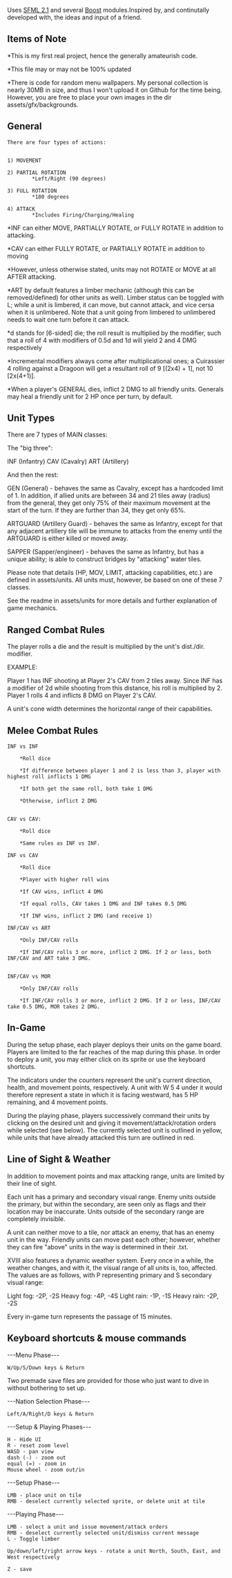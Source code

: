 Uses <a href="http://sfml-dev.org/">SFML 2.1</a> and several <a href="http://www.boost.org/">Boost</a> modules.Inspired by, and continutally developed with, the ideas and input of a friend.

Items of Note
-----------------------

 *This is my first real project, hence the generally amateurish code. 

 *This file may or may not be 100% updated

 *There is code for random menu wallpapers. My personal collection is nearly 30MB in size, and thus I won't upload it on Github for the time being. However, you are free to place your own images in the dir assets/gfx/backgrounds.

General
-------
	There are four types of actions:


	1) MOVEMENT

	2) PARTIAL ROTATION
			*Left/Right (90 degrees)

	3) FULL ROTATION
			*180 degrees

	4) ATTACK
			*Includes Firing/Charging/Healing


*INF can either MOVE, PARTIALLY ROTATE, or FULLY ROTATE in addition to attacking.

*CAV can either FULLY ROTATE, or PARTIALLY ROTATE in addition to moving

*However, unless otherwise stated, units may not ROTATE or MOVE at all AFTER attacking.

*ART by default features a limber mechanic (although this can be removed/defined)
for other units as well). Limber status can be toggled with L; while a unit is 
limbered, it can move, but cannot attack, and vice cersa when it is unlimbered.
Note that a unit going from limbered to unlimbered needs to wait one turn before
it can attack.


*d stands for [6-sided] die; the roll result is multiplied by the modifier, such that
 a roll of 4 with modifiers of 0.5d and 1d will yield 2 and 4 DMG respectively


*Incremental modifiers always come after multiplicational ones; a Cuirassier 4 rolling
 against a Dragoon will get a resultant roll of 9 [(2x4) + 1], not 10 [2x(4+1)].


*When a player's GENERAL dies, inflict 2 DMG to all friendly units. Generals may
heal a friendly unit for 2 HP once per turn, by default.


Unit Types 
-------------------

There are 7 types of MAIN classes:

The "big three":

INF (Infantry)
CAV (Cavalry)
ART (Artillery)

And then the rest:

GEN (General) - behaves the same as Cavalry, except has a hardcoded limit of 1.
In addition, if allied units are between 34 and 21 tiles away (radius) from
the general, they get only 75% of their maximum movement at the start of
the turn. If they are further than 34, they get only 65%.

ARTGUARD (Artillery Guard) - behaves the same as Infantry, except for that any
adjacent artillery tile will be immune to attacks from the enemy until the
ARTGUARD is either killed or moved away.

SAPPER (Sapper/engineer) - behaves the same as Infantry, but has a unique ability;
is able to construct bridges by "attacking" water tiles.

Please note that details (HP, MOV, LIMIT, attacking capabilities, etc.) are defined
in assets/units. All units must, however, be based on one of these 7 classes.

See the readme in assets/units for more details and further explanation of game
mechanics.


Ranged Combat Rules
-------------------


The player rolls a die and the result is multiplied by the unit's dist./dir. modifier.

EXAMPLE:

Player 1 has INF shooting at Player 2's CAV from 2 tiles away.
Since INF has a modifier of 2d while shooting from this distance, his roll is multiplied by 2.
Player 1 rolls 4 and inflicts 8 DMG on Player  2's CAV.


A unit's cone width determines the horizontal range of their capabilities.


Melee Combat Rules
-------------------


	INF vs INF

		*Roll dice

		*If difference between player 1 and 2 is less than 3, player with highest roll inflicts 1 DMG

		*If both get the same roll, both take 1 DMG

		*Otherwise, inflict 2 DMG


	CAV vs CAV:

		*Roll dice

		*Same rules as INF vs INF.

	INF vs CAV

		*Roll dice

		*Player with higher roll wins

		*If CAV wins, inflict 4 DMG

		*If equal rolls, CAV takes 1 DMG and INF takes 0.5 DMG

		*If INF wins, inflict 2 DMG (and receive 1)

	INF/CAV vs ART

		*Only INF/CAV rolls

		*If INF/CAV rolls 3 or more, inflict 2 DMG. If 2 or less, both INF/CAV and ART take 3 DMG.


	INF/CAV vs MOR

		*Only INF/CAV rolls

		*If INF/CAV rolls 3 or more, inflict 2 DMG. If 2 or less, INF/CAV take 0.5 DMG, MOR takes 2 DMG.



In-Game
-------

During the setup phase, each player deploys their units on the game board.
Players are limited to the far reaches of the map during this phase. In
order to deploy a unit, you may either click on its sprite or use the
keyboard shortcuts.

The indicators under the counters represent the unit's current direction,
health, and movement points, respectively. A unit with W 5 4 under it would
therefore represent a state in which it is facing westward, has 5 HP remaining,
and 4 movement points.

During the playing phase, players successively command their units by clicking
on the desired unit and giving it movement/attack/rotation orders while
selected (see below). The currently selected unit is outlined in yellow, while
units that have already attacked this turn are outlined in red.

Line of Sight & Weather
--------------

In addition to movement points and max attacking range, units are limited by their
line of sight. 

Each unit has a primary and secondary visual range. Enemy units outside the primary,
but within the secondary, are seen only as flags and their location may be inaccurate.
Units outside of the secondary range are completely invisible. 

A unit can neither move to a tile, nor attack an enemy, that has an
enemy unit in the way. Friendly units can move past each other; however, whether
they can fire "above" units in the way is determined in their .txt.

XVIII also features a dynamic weather system. Every once in a while, the weather
changes, and with it, the visual range of all units is, too, affected. The values
are as follows, with P representing primary and S secondary visual range:

Light fog: -2P, -2S
Heavy fog: -4P, -4S
Light rain: -1P, -1S
Heavy rain: -2P, -2S

Every in-game turn represents the passage of 15 minutes.

Keyboard shortcuts & mouse commands
------------------------------------

---Menu Phase---

	W/Up/S/Down keys & Return

Two premade save files are provided for those who just want to dive in without bothering to set up.

---Nation Selection Phase---

	Left/A/Right/D keys & Return

---Setup & Playing Phases---

	H - Hide UI
	R - reset zoom level
	WASD - pan view
	dash (-) - zoom out
	equal (=) - zoom in
	Mouse wheel - zoom out/in

---Setup Phase---

	LMB - place unit on tile
	RMB - deselect currently selected sprite, or delete unit at tile

---Playing Phase---

	LMB - select a unit and issue movement/attack orders
	RMB - deselect currently selected unit/dismiss current message
	L - Toggle limber

	Up/down/left/right arrow keys - rotate a unit North, South, East, and West respectively

	Z - save
